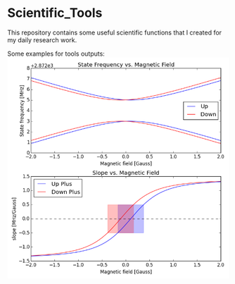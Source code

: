 # Scientific_Tools
This repository contains some useful scientific functions that I created for my daily research work. 

Some examples for tools outputs:
![Mechanical Dressed States](https://github.com/ohadmich/Scientific-Tools/blob/master/Mechanical_dressed_states.png)
